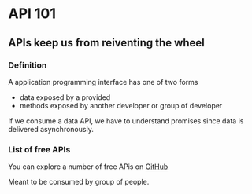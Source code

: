 # API 101
## APIs keep us from reiventing the wheel 

### Definition 
A application programming interface has one of two forms 
- data exposed by a provided 
- methods exposed by another developer or group of developer 

If we consume a data API, we have to understand promises since data is delivered asynchronously. 

### List of free APIs
You can explore a number of free APis on [GitHub](https://github.com/public-apis/public-apis#index)

Meant to be consumed by group of people. 